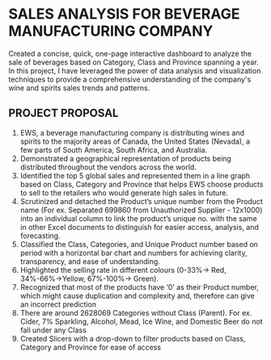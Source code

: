 # SALES ANALYSIS FOR BEVERAGE MANUFACTURING COMPANY 

Created a concise, quick, one-page interactive dashboard to analyze the sale of beverages based on Category, Class and Province spanning a year.  In this project, I have leveraged the power of data analysis and visualization techniques to provide a comprehensive understanding of the company's wine and spirits sales trends and patterns.

## PROJECT PROPOSAL 
1. EWS, a beverage manufacturing company is distributing wines and spirits to the majority areas of Canada, the United States (Nevada), a few parts of South America, South Africa, and Australia.
2. Demonstrated a geographical representation of products being distributed throughout the vendors across the world.
3. Identified the top 5 global sales and represented them in a line graph based on Class, Category and Province that helps EWS choose products to sell to the retailers who would generate high sales in future. 
4. Scrutinized and detached the Product’s unique number from the Product name (For ex. Separated 699860 from Unauthorized Supplier - 12x1000) into an individual column to link the product’s unique no. with the same in other Excel documents to distinguish for easier access, analysis, and forecasting.
5. Classified the Class, Categories, and Unique Product number based on period with a horizontal bar chart and numbers for achieving clarity, transparency, and ease of understanding.
6. Highlighted the selling rate in different colours (0-33%-> Red, 34%-66%->Yellow, 67%-100%-> Green).
7. Recognized that most of the products have ‘0’ as their Product number, which might cause duplication and complexity and, therefore can give an incorrect prediction 
8. There are around 2628069 Categories without Class (Parent). For ex. Cider, 7% Sparkling, Alcohol, Mead, Ice Wine, and Domestic Beer do not fall under any Class 
9. Created Slicers with a drop-down to filter products based on Class, Category and Province for ease of access 

